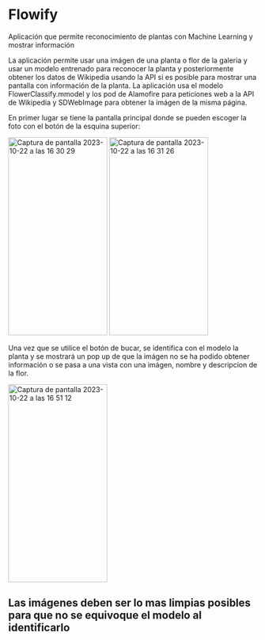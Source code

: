 # Flowify
Aplicación que permite reconocimiento de plantas con Machine Learning y mostrar información

La aplicación permite usar una imágen de una planta o flor de la galeria y usar un modelo entrenado para reconocer la planta y posteriormente obtener los datos de Wikipedia usando la API si es posible para mostrar una pantalla con información de la planta. La aplicación usa el modelo FlowerClassify.mmodel y los pod de Alamofire para peticiones web a la API de Wikipedia y SDWebImage para obtener la imágen de la misma página.

En primer lugar se tiene la pantalla principal donde se pueden escoger la foto con el botón de la esquina superior: 

<img width="200" height="400" alt="Captura de pantalla 2023-10-22 a las 16 30 29" src="https://github.com/jamv0007/Flowify/assets/84525141/76a67d98-2221-46ac-9861-f48f308c7042">
<img width="200" height="400" alt="Captura de pantalla 2023-10-22 a las 16 31 26" src="https://github.com/jamv0007/Flowify/assets/84525141/4cc6fc6a-5532-4908-bb3b-31653d26ce92">

Una vez que se utilice el botón de bucar, se identifica con el modelo la planta y se mostrará un pop up de que la imágen no se ha podido obtener información o se pasa a una vista con una imágen, nombre y descripcion de la flor.

<img width="200" height="400" alt="Captura de pantalla 2023-10-22 a las 16 51 12" src="https://github.com/jamv0007/Flowify/assets/84525141/493abeb0-cd2c-4e08-8ace-075701733078">

## Las imágenes deben ser lo mas limpias posibles para que no se equivoque el modelo al identificarlo
